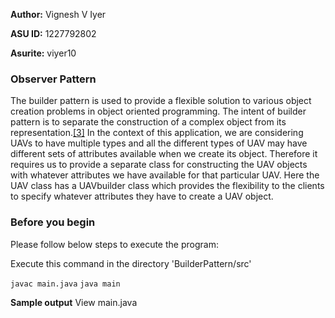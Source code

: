 **Author:** Vignesh V Iyer

**ASU ID:** 1227792802

**Asurite:** viyer10

### Observer Pattern
The builder pattern is used to provide a flexible solution to various object creation problems in object oriented programming. The intent of builder pattern is to separate the construction of a complex object from its representation.[[3]](https://en.wikipedia.org/wiki/Builder_pattern)
In the context of this application, we are considering UAVs to have multiple types and all the different types of UAV may have different sets of attributes available when we create its object. Therefore it requires us to provide a separate class for constructing the UAV objects with whatever attributes we have available for that particular UAV.
Here the UAV class has a UAVbuilder class which provides the flexibility to the clients to specify whatever attributes they have to create a UAV object.


### Before you begin

Please follow below steps to execute the program:

Execute this command in the directory 'BuilderPattern/src'

`javac main.java`
`java main`

**Sample output**
View main.java